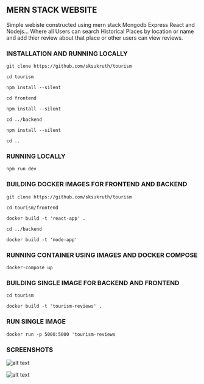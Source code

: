 ## MERN STACK WEBSITE
Simple webiste constructed using mern stack Mongodb Express React and Nodejs...
Where all Users can search Historical Places by location or name and add thier review about that place or other users can view reviews. 




### INSTALLATION AND RUNNING LOCALLY
	git clone https://github.com/sksukruth/tourism

	cd tourism

	npm install --silent

	cd frontend 

	npm install --silent

	cd ../backend

	npm install --silent

	cd ..

### RUNNING LOCALLY
	npm run dev



### BUILDING DOCKER IMAGES FOR FRONTEND AND BACKEND
	git clone https://github.com/sksukruth/tourism

	cd tourism/frontend

	docker build -t 'react-app' .

	cd ../backend

	docker build -t 'node-app'

### RUNNING CONTAINER USING IMAGES AND DOCKER COMPOSE

	docker-compose up

### BUILDING SINGLE IMAGE FOR BACKEND AND FRONTEND

	cd tourism

	docker build -t 'tourism-reviews' .

### RUN SINGLE IMAGE

	docker run -p 5000:5000 'tourism-reviews


### SCREENSHOTS
![alt text](https://github.com/prajwalcbk/tourism/blob/main/images/Screenshot%20from%202021-07-05%2012-36-57.png)


![alt text](https://github.com/prajwalcbk/tourism/blob/main/images/Screenshot%20from%202021-07-05%2012-39-47.png)


